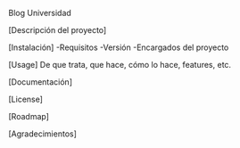 Blog Universidad

[Descripción del proyecto]

[Instalación]
-Requisitos
-Versión
-Encargados del proyecto

[Usage]
De que trata, que hace, cómo lo hace, features, etc.

[Documentación]

[License]

[Roadmap]

[Agradecimientos]
